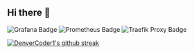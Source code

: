## Hi there 👋
![Grafana Badge](https://img.shields.io/badge/Grafana-F46800?logo=grafana&logoColor=fff&style=plastic)
![Prometheus Badge](https://img.shields.io/badge/Prometheus-E6522C?logo=prometheus&logoColor=fff&style=flat)
![Traefik Proxy Badge](https://img.shields.io/badge/Traefik%20Proxy-24A1C1?logo=traefikproxy&logoColor=fff&style=flat)

[![DenverCoder1's github streak](https://github-readme-streak-stats.herokuapp.com/?user=Kaiser016X&theme=blue-green)](https://github.com/DenverCoder1/github-readme-streak-stats)

<!--
**Kaiser016X/Kaiser016X** is a ✨ _special_ ✨ repository because its `README.md` (this file) appears on your GitHub profile.

Here are some ideas to get you started:

- 🔭 I’m currently working on ...
- 🌱 I’m currently learning ...
- 👯 I’m looking to collaborate on ...
- 🤔 I’m looking for help with ...
- 💬 Ask me about ...
- 📫 How to reach me: ...
- 😄 Pronouns: ...
- ⚡ Fun fact: ...
-->
